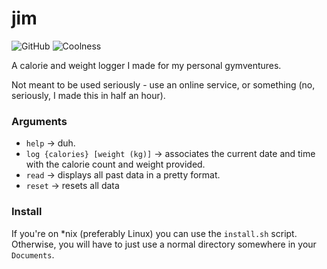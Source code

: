 # jim

![GitHub](https://img.shields.io/github/license/jibstack64/jim)
![Coolness](https://img.shields.io/badge/coolness-100%25-yellowgreen)

A calorie and weight logger I made for my personal gymventures.

Not meant to be used seriously - use an online service, or something (no, seriously, I made this in half an hour).

### Arguments
- `help` -> duh.
- `log {calories} [weight (kg)]` -> associates the current date and time with the calorie count and weight provided.
- `read` -> displays all past data in a pretty format.
- `reset` -> resets all data

### Install
If you're on *nix (preferably Linux) you can use the `install.sh` script. Otherwise, you will have to just use a normal directory somewhere in your `Documents`.
